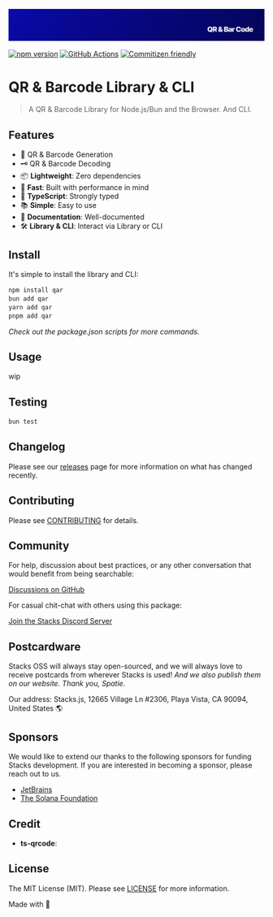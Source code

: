 <p align="center"><img src=".github/art/cover.jpg" alt="Social Card of this repo"></p>

[![npm version][npm-version-src]][npm-version-href]
[![GitHub Actions][github-actions-src]][github-actions-href]
[![Commitizen friendly](https://img.shields.io/badge/commitizen-friendly-brightgreen.svg)](http://commitizen.github.io/cz-cli/)
<!-- [![npm downloads][npm-downloads-src]][npm-downloads-href] -->
<!-- [![Codecov][codecov-src]][codecov-href] -->

# QR & Barcode Library & CLI

> A QR & Barcode Library for Node.js/Bun and the Browser. And CLI.

## Features

- 🤖 QR & Barcode Generation
- 🗝️ QR & Barcode Decoding
- 📦 **Lightweight**: Zero dependencies
- 🚀 **Fast**: Built with performance in mind
- 📜 **TypeScript**: Strongly typed
- 📚 **Simple**: Easy to use
- 📖 **Documentation**: Well-documented
- 🛠 **Library & CLI**: Interact via Library or CLI

## Install

It's simple to install the library and CLI:

```bash
npm install qar
bun add qar
yarn add qar
pnpm add qar
```

_Check out the package.json scripts for more commands._

## Usage

wip

## Testing

```bash
bun test
```

## Changelog

Please see our [releases](https://github.com/stackjs/qar/releases) page for more information on what has changed recently.

## Contributing

Please see [CONTRIBUTING](.github/CONTRIBUTING.md) for details.

## Community

For help, discussion about best practices, or any other conversation that would benefit from being searchable:

[Discussions on GitHub](https://github.com/stacksjs/qar/discussions)

For casual chit-chat with others using this package:

[Join the Stacks Discord Server](https://discord.gg/stacksjs)

## Postcardware

Stacks OSS will always stay open-sourced, and we will always love to receive postcards from wherever Stacks is used! _And we also publish them on our website. Thank you, Spatie._

Our address: Stacks.js, 12665 Village Ln #2306, Playa Vista, CA 90094, United States 🌎

## Sponsors

We would like to extend our thanks to the following sponsors for funding Stacks development. If you are interested in becoming a sponsor, please reach out to us.

- [JetBrains](https://www.jetbrains.com/)
- [The Solana Foundation](https://solana.com/)

## Credit

- **ts-qrcode**:

## License

The MIT License (MIT). Please see [LICENSE](LICENSE.md) for more information.

Made with 💙

<!-- Badges -->
[npm-version-src]: https://img.shields.io/npm/v/qar?style=flat-square
[npm-version-href]: https://npmjs.com/package/qar
[github-actions-src]: https://img.shields.io/github/actions/workflow/status/stacksjs/qar/ci.yml?style=flat-square&branch=main
[github-actions-href]: https://github.com/stacksjs/qar/actions?query=workflow%3Aci

<!-- [codecov-src]: https://img.shields.io/codecov/c/gh/stacksjs/qar/main?style=flat-square
[codecov-href]: https://codecov.io/gh/stacksjs/qar -->

